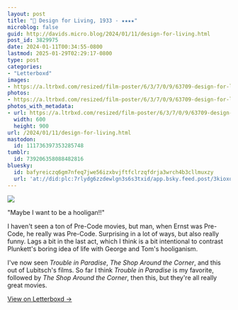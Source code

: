 ```yaml
---
layout: post
title: "🍿 Design for Living, 1933 - ★★★★"
microblog: false
guid: http://davids.micro.blog/2024/01/11/design-for-living.html
post_id: 3829975
date: 2024-01-11T00:34:55-0800
lastmod: 2025-01-29T02:29:17-0800
type: post
categories:
- "Letterboxd"
images:
- https://a.ltrbxd.com/resized/film-poster/6/3/7/0/9/63709-design-for-living-0-600-0-900-crop.jpg?v=7d92aa4a69
photos:
- https://a.ltrbxd.com/resized/film-poster/6/3/7/0/9/63709-design-for-living-0-600-0-900-crop.jpg?v=7d92aa4a69
photos_with_metadata:
- url: https://a.ltrbxd.com/resized/film-poster/6/3/7/0/9/63709-design-for-living-0-600-0-900-crop.jpg?v=7d92aa4a69
  width: 600
  height: 900
url: /2024/01/11/design-for-living.html
mastodon:
  id: 111736397353285748
tumblr:
  id: 739206358088482816
bluesky:
  id: bafyreiczq6gm7nfeq7jwe56izxbvjftfclrzqfdrja3wrch4b3cllmuxzy
  url: 'at://did:plc:7rlydg6zzdewlgn3s6s3txid/app.bsky.feed.post/3kioxqru3ad2b'
---
```

 <p><img src="https://a.ltrbxd.com/resized/film-poster/6/3/7/0/9/63709-design-for-living-0-600-0-900-crop.jpg?v=7d92aa4a69"/></p> <p>"Maybe I want to be a hooligan!!"</p><p>I haven't seen a ton of Pre-Code movies, but man, when Ernst was Pre-Code, he really was Pre-Code. Surprising in a lot of ways, but also really funny. Lags a bit in the last act, which I think is a bit intentional to contrast Plunkett's boring idea of life with George and Tom's hooliganism.</p><p>I've now seen <i>Trouble in Paradise</i>, <i>The Shop Around the Corner</i>, and this out of Lubitsch's films. So far I think <i>Trouble in Paradise</i> is my favorite, followed by <i>The Shop Around the Corner</i>, then this, but they're all really great movies.</p> 
<p><a href="https://letterboxd.com/theschlaepfer/film/design-for-living/">View on Letterboxd →</a></p>
